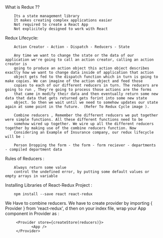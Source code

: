 What is Redux ??

        Its a state management library
        It makes creating complex applications easier
        Not required to create a React App
        Not explicitely designed to work with React
  
Redux Lifecycle:

        Action Creator - Action - Dispatch - Reducers - State
        
        Any time we want to change the state or the data of our application we're going to call an action creator, calling an action creator is
        going to produce an action object this action object describes exactly how we want to change data inside of application that action
        object gets fed to the dispatch function which in turn is going to make copies. We can imagine of the action object and feed those
        copies to each of our different reducers in turn. The reducers are going to run , They're going to process those actions are the forms
        that came in modify their data and then eventually return some new data that data that gets returned gets forint into some new state 
        object. So then we wait until we need to somehow updates our state again at some point in the future.  (Refer To Redux Cycle image ).
        
        Combine reducers , Remember the different reducers we put together were simple functions. All these different functions need to be
        somehow wired up together. We wire up all the different reducers together by making use of the combine reducers function. Now
        Considering an Example of Insurance company, our redux lifecycle will be :

        Person Dropping the form - the form - form reciever - departments - compiled department data

Rules of Reducers : 
        
        Always return some value
        control the undefined error, by putting some default values or empty arrays in variable

Installing Libraries of React-Redux Project :
        
        npm install --save react react-redux

We Have to combine reducers.
We have to create provider by importing  { Provider } from 'react-redux', d then on your index file, wrap your App component in Provider as :
              
         <Provider store={createStore(reducers)}>
                <App />
         </Provider>
